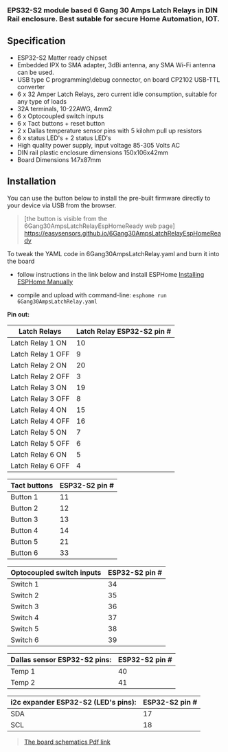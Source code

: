 
### EPS32-S2 module based 6 Gang 30 Amps Latch Relays in DIN Rail enclosure. Best sutable for secure Home Automation, IOT. 


## Specification 

 - ESP32-S2 Matter ready chipset
 - Embedded IPX to SMA adapter, 3dBi antenna, any SMA Wi-Fi antenna can be used.
 - USB type C programming\debug connector, on board CP2102 USB-TTL converter
 - 6 x 32 Amper Latch Relays, zero current idle consumption, suitable for any type of loads
 - 32A terminals, 10-22AWG, 4mm2
 - 6 x Optocoupled switch inputs
 - 6 x Tact buttons + reset button
 - 2 x  Dallas temperature sensor pins with 5 kilohm pull up resistors
 - 6 x status LED's + 2 status LED's
 - High quality power supply, input voltage 85-305 Volts AC
 -  DIN rail plastic enclosure dimensions 150x106x42mm
 - Board Dimensions 147x87mm



## Installation

You can use the button below to install the pre-built firmware directly to your device via USB from the browser. 
>[the button  is visible from the 6Gang30AmpsLatchRelayEspHomeReady web page] https://easysensors.github.io/6Gang30AmpsLatchRelayEspHomeReady

<esp-web-install-button manifest="./manifest.json"></esp-web-install-button>

<script type="module" src="https://unpkg.com/esp-web-tools@8.0.3/dist/web/install-button.js?module"></script>

To tweak the YAML code in 6Gang30AmpsLatchRelay.yaml and burn it into the board 
- follow instructions in the link below and install  ESPHome
[ Installing ESPHome Manually](https://esphome.io/guides/installing_esphome.html)

- compile and upload with command-line: 
 ```esphome run 6Gang30AmpsLatchRelay.yaml```


**Pin out:** 
 
Latch Relays | Latch Relay ESP32-S2 pin #
------------|--------------
Latch Relay 1 ON | 10
Latch Relay 1 OFF | 9
Latch Relay 2 ON | 20
Latch Relay 2 OFF | 3
Latch Relay 3 ON | 19
Latch Relay 3 OFF | 8
Latch Relay 4 ON | 15
Latch Relay 4 OFF | 16
Latch Relay 5 ON | 7
Latch Relay 5 OFF | 6
Latch Relay 6 ON | 5
Latch Relay 6 OFF | 4

Tact buttons |  ESP32-S2 pin #
------------|--------------
Button 1 | 11
Button 2 | 12
Button 3 | 13
Button 4 | 14
Button 5 | 21
Button 6 | 33

Optocoupled switch inputs |ESP32-S2 pin #
------------|--------------
Switch 1 | 34
Switch 2 | 35
Switch 3 | 36
Switch 4 | 37
Switch 5 | 38
Switch 6 | 39

Dallas sensor ESP32-S2 pins: |ESP32-S2 pin #
------------|--------------
Temp 1 | 40
Temp 2 | 41

i2c expander ESP32-S2 (LED's pins): |ESP32-S2 pin #
------------|--------------
SDA | 17
SCL | 18


>[The board schematics Pdf link](https://github.com/EasySensors/6Gang30AmpsLatchRelayEspHomeReady/blob/main/docs/ES%D0%9732_RELAYS_SCH_V1.PDF)

